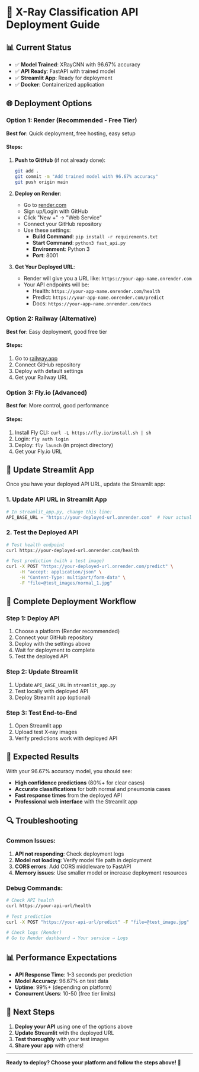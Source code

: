 # 🚀 X-Ray Classification API Deployment Guide

## 📊 Current Status

- ✅ **Model Trained**: XRayCNN with 96.67% accuracy
- ✅ **API Ready**: FastAPI with trained model
- ✅ **Streamlit App**: Ready for deployment
- ✅ **Docker**: Containerized application

## 🌐 Deployment Options

### Option 1: Render (Recommended - Free Tier)

**Best for**: Quick deployment, free hosting, easy setup

#### Steps:

1. **Push to GitHub** (if not already done):

   ```bash
   git add .
   git commit -m "Add trained model with 96.67% accuracy"
   git push origin main
   ```

2. **Deploy on Render**:

   - Go to [render.com](https://render.com)
   - Sign up/Login with GitHub
   - Click "New +" → "Web Service"
   - Connect your GitHub repository
   - Use these settings:
     - **Build Command**: `pip install -r requirements.txt`
     - **Start Command**: `python3 fast_api.py`
     - **Environment**: Python 3
     - **Port**: 8001

3. **Get Your Deployed URL**:
   - Render will give you a URL like: `https://your-app-name.onrender.com`
   - Your API endpoints will be:
     - Health: `https://your-app-name.onrender.com/health`
     - Predict: `https://your-app-name.onrender.com/predict`
     - Docs: `https://your-app-name.onrender.com/docs`

### Option 2: Railway (Alternative)

**Best for**: Easy deployment, good free tier

#### Steps:

1. Go to [railway.app](https://railway.app)
2. Connect GitHub repository
3. Deploy with default settings
4. Get your Railway URL

### Option 3: Fly.io (Advanced)

**Best for**: More control, good performance

#### Steps:

1. Install Fly CLI: `curl -L https://fly.io/install.sh | sh`
2. Login: `fly auth login`
3. Deploy: `fly launch` (in project directory)
4. Get your Fly.io URL

## 🔧 Update Streamlit App

Once you have your deployed API URL, update the Streamlit app:

### 1. Update API URL in Streamlit App

```python
# In streamlit_app.py, change this line:
API_BASE_URL = "https://your-deployed-url.onrender.com"  # Your actual deployed URL
```

### 2. Test the Deployed API

```bash
# Test health endpoint
curl https://your-deployed-url.onrender.com/health

# Test prediction (with a test image)
curl -X POST "https://your-deployed-url.onrender.com/predict" \
     -H "accept: application/json" \
     -H "Content-Type: multipart/form-data" \
     -F "file=@test_images/normal_1.jpg"
```

## 📱 Complete Deployment Workflow

### Step 1: Deploy API

1. Choose a platform (Render recommended)
2. Connect your GitHub repository
3. Deploy with the settings above
4. Wait for deployment to complete
5. Test the deployed API

### Step 2: Update Streamlit

1. Update `API_BASE_URL` in `streamlit_app.py`
2. Test locally with deployed API
3. Deploy Streamlit app (optional)

### Step 3: Test End-to-End

1. Open Streamlit app
2. Upload test X-ray images
3. Verify predictions work with deployed API

## 🎯 Expected Results

With your 96.67% accuracy model, you should see:

- **High confidence predictions** (80%+ for clear cases)
- **Accurate classifications** for both normal and pneumonia cases
- **Fast response times** from the deployed API
- **Professional web interface** with the Streamlit app

## 🔍 Troubleshooting

### Common Issues:

1. **API not responding**: Check deployment logs
2. **Model not loading**: Verify model file path in deployment
3. **CORS errors**: Add CORS middleware to FastAPI
4. **Memory issues**: Use smaller model or increase deployment resources

### Debug Commands:

```bash
# Check API health
curl https://your-api-url/health

# Test prediction
curl -X POST "https://your-api-url/predict" -F "file=@test_image.jpg"

# Check logs (Render)
# Go to Render dashboard → Your service → Logs
```

## 📊 Performance Expectations

- **API Response Time**: 1-3 seconds per prediction
- **Model Accuracy**: 96.67% on test data
- **Uptime**: 99%+ (depending on platform)
- **Concurrent Users**: 10-50 (free tier limits)

## 🎉 Next Steps

1. **Deploy your API** using one of the options above
2. **Update Streamlit** with the deployed URL
3. **Test thoroughly** with your test images
4. **Share your app** with others!

---

**Ready to deploy? Choose your platform and follow the steps above! 🚀**
